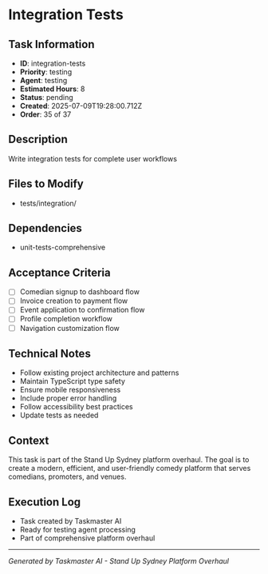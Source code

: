 # Integration Tests

## Task Information
- **ID**: integration-tests
- **Priority**: testing
- **Agent**: testing
- **Estimated Hours**: 8
- **Status**: pending
- **Created**: 2025-07-09T19:28:00.712Z
- **Order**: 35 of 37

## Description
Write integration tests for complete user workflows

## Files to Modify
- tests/integration/

## Dependencies
- unit-tests-comprehensive

## Acceptance Criteria
- [ ] Comedian signup to dashboard flow
- [ ] Invoice creation to payment flow
- [ ] Event application to confirmation flow
- [ ] Profile completion workflow
- [ ] Navigation customization flow

## Technical Notes
- Follow existing project architecture and patterns
- Maintain TypeScript type safety
- Ensure mobile responsiveness
- Include proper error handling
- Follow accessibility best practices
- Update tests as needed

## Context
This task is part of the Stand Up Sydney platform overhaul. The goal is to create a modern, efficient, and user-friendly comedy platform that serves comedians, promoters, and venues.

## Execution Log
- Task created by Taskmaster AI
- Ready for testing agent processing
- Part of comprehensive platform overhaul

---
*Generated by Taskmaster AI - Stand Up Sydney Platform Overhaul*

